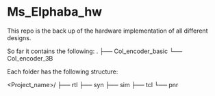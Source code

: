# Ms_Elphaba_hw
This repo is the back up of the hardware implementation of all different designs.

So far it contains the following:
.
├── Col_encoder_basic
└── Col_encoder_3B

Each folder has the following structure:

<Project_name>/
├── rtl
├── syn
├── sim
├── tcl
└── pnr
